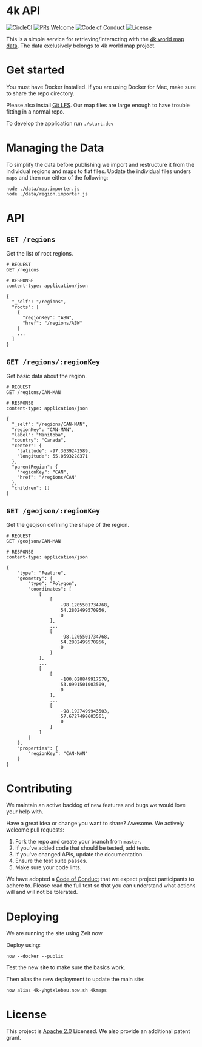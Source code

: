# 4k API

[![CircleCI](https://circleci.com/gh/smaclell/4k/tree/master.svg?style=svg)](https://circleci.com/gh/smaclell/4k/tree/master)
[![PRs Welcome](https://img.shields.io/badge/PRs-welcome-brightgreen.svg?style=flat-square)](http://makeapullrequest.com)
[![Code of Conduct](https://img.shields.io/badge/code%20of-conduct-ff69b4.svg?style=flat-square)](https://github.com/smaclell/4k/blob/master/CODE_OF_CONDUCT.md)
[![License](https://img.shields.io/badge/License-Apache%202.0-blue.svg)](https://opensource.org/licenses/Apache-2.0)

This is a simple service for retrieving/interacting with the [4k world map data](http://4kworldmap.com/). The data exclusively belongs to 4k world map project.

# Get started

You must have Docker installed. If you are using Docker for Mac, make sure to share the repo directory.

Please also install [Git LFS](https://git-lfs.github.com/). Our map files are large enough to have trouble fitting in a normal repo.

To develop the application run `./start.dev`

# Managing the Data

To simplify the data before publishing we import and restructure it from the individual regions and maps to flat files. Update the individual files unders `maps` and then run either of the following:

```
node ./data/map.importer.js
node ./data/region.importer.js
```

# API

## `GET /regions`

Get the list of root regions.

```http
# REQUEST
GET /regions

# RESPONSE
content-type: application/json

{
  "_self": "/regions",
  "roots": [
    {
      "regionKey": "ABW",
      "href": "/regions/ABW"
    }
    ...
  ]
}
```

## `GET /regions/:regionKey`

Get basic data about the region.

```http
# REQUEST
GET /regions/CAN-MAN

# RESPONSE
content-type: application/json

{
  "_self": "/regions/CAN-MAN",
  "regionKey": "CAN-MAN",
  "label": "Manitoba",
  "country": "Canada",
  "center": {
    "latitude": -97.3639242589,
    "longitude": 55.0593228371
  },
  "parentRegion": {
    "regionKey": "CAN",
    "href": "/regions/CAN"
  },
  "children": []
}
```

## `GET /geojson/:regionKey`

Get the geojson defining the shape of the region.

```http
# REQUEST
GET /geojson/CAN-MAN

# RESPONSE
content-type: application/json

{
    "type": "Feature",
    "geometry": {
        "type": "Polygon",
        "coordinates": [
            [
                [
                    -98.1205501734768,
                    54.2802499570956,
                    0
                ],
                ...
                [
                    -98.1205501734768,
                    54.2802499570956,
                    0
                ]
            ],
            ...
            [
                [
                    -100.028849917578,
                    53.0991501003509,
                    0
                ],
                ...
                [
                    -98.1927499943503,
                    57.6727498603561,
                    0
                ]
            ]
        ]
    },
    "properties": {
        "regionKey": "CAN-MAN"
    }
}
```

# Contributing

We maintain an active backlog of new features and bugs we would love your help with.

Have a great idea or change you want to share? Awesome. We actively welcome pull requests:

1. Fork the repo and create your branch from `master`.
2. If you've added code that should be tested, add tests.
3. If you've changed APIs, update the documentation.
4. Ensure the test suite passes.
5. Make sure your code lints.

We have adopted a [Code of Conduct]((https://github.com/smaclell/4k/blob/master/CODE_OF_CONDUCT.md)) that we expect project participants to adhere to. Please read the full text so that you can understand what actions will and will not be tolerated.

# Deploying

We are running the site using Zeit now.

Deploy using:

```
now --docker --public
```

Test the new site to make sure the basics work.

Then alias the new deployment to update the main site:

```
now alias 4k-yhgtxlebeu.now.sh 4kmaps
```

# License

This project is [Apache 2.0](https://github.com/smaclell/4k/blob/master/LICENSE.md) Licensed. We also provide an additional patent grant.

